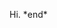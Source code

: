 Hi. \*end*

<!---
Yorison/Yorison is a ✨ special ✨ repository because its `README.md` (this file) appears on your GitHub profile.
You can click the Preview link to take a look at your changes.
--->
